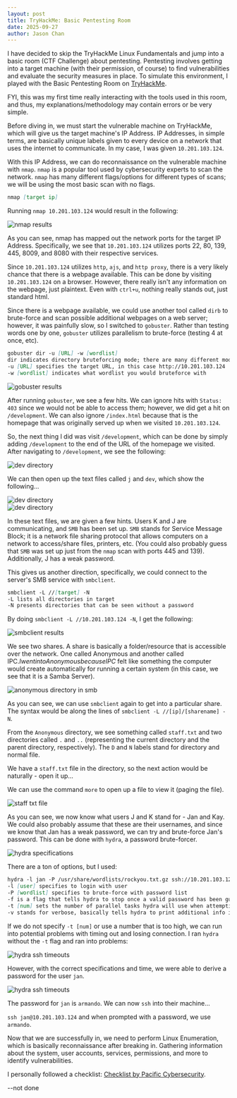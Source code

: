 ```yaml
---
layout: post
title: TryHackMe: Basic Pentesting Room
date: 2025-09-27
author: Jason Chan
---
```


I have decided to skip the TryHackMe Linux Fundamentals and jump into a basic room (CTF Challenge) about pentesting. Pentesting involves getting into a target machine (with their permission, of course) to find vulnerabilities and evaluate the security measures in place. To simulate this environment, I played with the Basic Pentesting Room on [TryHackMe](https://tryhackme.com/room/basicpentestingjt).

FYI, this was my first time really interacting with the tools used in this room, and thus, my explanations/methodology may contain errors or be very simple.

Before diving in, we must start the vulnerable machine on TryHackMe, which will give us the target machine's IP Address. IP Addresses, in simple terms, are basically unique labels given to every device on a network that uses the internet to communicate. In my case, I was given `10.201.103.124`.

With this IP Address, we can do reconnaissance on the vulnerable machine with `nmap`. `nmap` is a popular tool used by cybersecurity experts to scan the network. `nmap` has many different flags/options for different types of scans; we will be using the most basic scan with no flags.

```markdown
nmap [target ip]
```
Running `nmap 10.201.103.124` would result in the following:

![nmap results](/images/THM%3A%20BasicPenTest/nmap.png)<br>

As you can see, nmap has mapped out the network ports for the target IP Address. Specifically, we see that `10.201.103.124` utilizes ports 22, 80, 139, 445, 8009, and 8080 with their respective services.

Since `10.201.103.124` utilizes `http`, `ajs`, and `http proxy`, there is a very likely chance that there is a webpage available. This can be done by visiting `10.201.103.124` on a browser. However, there really isn't any information on the webpage, just plaintext. Even with `ctrl+u`, nothing really stands out, just standard html.

Since there is a webpage available, we could use another tool called `dirb` to brute-force and scan possible additional webpages on a web server; however, it was painfully slow, so I switched to `gobuster`. Rather than testing words one by one, `gobuster` utilizes parallelism to brute-force (testing 4 at once, etc).

```markdown
gobuster dir -u [URL] -w [wordlist]
dir indicates directory bruteforcing mode; there are many different modes
-u [URL] specifies the target URL, in this case http://10.201.103.124
-w [wordlist] indicates what wordlist you would bruteforce with
```

![gobuster results](/images/THM%3A%20BasicPenTest/gobuster.png)<br>

After running `gobuster`, we see a few hits. We can ignore hits with `Status: 403` since we would not be able to access them; however, we did get a hit on `/development`. We can also ignore `/index.html` because that is the homepage that was originally served up when we visited `10.201.103.124`.

So, the next thing I did was visit `/development`, which can be done by simply adding `/development` to the end of the URL of the homepage we visited. After navigating to `/development`, we see the following:

![dev directory](images/THM%3A%20BasicPenTest/browser.png)<br>

We can then open up the text files called `j` and `dev`, which show the following...

![dev directory](images/THM%3A%20BasicPenTest/devtxt.png)<br>
![dev directory](images/THM%3A%20BasicPenTest/misctxt.png)<br>

In these text files, we are given a few hints. Users K and J are communicating, and `SMB` has been set up. `SMB` stands for Service Message Block; it is a network file sharing protocol that allows computers on a network to access/share files, printers, etc. (You could also probably guess that `SMB` was set up just from the `nmap` scan with ports 445 and 139). Additionally, J has a weak password.

This gives us another direction, specifically, we could connect to the server's SMB service with `smbclient`.

```markdown
smbclient -L //[target] -N
-L lists all directories in target
-N presents directories that can be seen without a password
```

By doing `smbclient -L //10.201.103.124 -N`, I get the following:

![smbclient results](/images/THM%3A%20BasicPenTest/smb.png)<br>

We see two shares. A share is basically a folder/resource that is accessible over the network. One called Anonymous and another called IPC$. I went into Anonymous because IPC$ felt like something the computer would create automatically for running a certain system (in this case, we see that it is a Samba Server).

![anonymous directory in smb](/images/THM%3A%20BasicPenTest/smb2.png)<br>

As you can see, we can use `smbclient` again to get into a particular share. The syntax would be along the lines of `smbclient -L //[ip]/[sharename] -N`.

From the `Anonymous` directory, we see something called `staff.txt` and two directories called `.` and `..` (representing the current directory and the parent directory, respectively). The `D` and `N` labels stand for directory and normal file.

We have a `staff.txt` file in the directory, so the next action would be naturally - open it up...

We can use the command `more` to open up a file to view it (paging the file).

![staff txt file](/images/THM%3A%20BasicPenTest/openedstafftxt.png)<br>

As you can see, we now know what users J and K stand for - Jan and Kay. We could also probably assume that these are their usernames, and since we know that Jan has a weak password, we can try and brute-force Jan's password. This can be done with `hydra`, a password brute-forcer.

![hydra specifications](/images/THM%3A%20BasicPenTest/hydra.png)<br>

There are a ton of options, but I used: 
```markdown
hydra -l jan -P /usr/share/wordlists/rockyou.txt.gz ssh://10.201.103.124 -f -v -t 8
-l [user] specifies to login with user
-P [wordlist] specifies to brute-force with password list
-f is a flag that tells hydra to stop once a valid password has been guessed
-t [num] sets the number of parallel tasks hydra will use when attempting logins
-v stands for verbose, basically tells hydra to print additional info in terminal when it runs
```

If we do not specify `-t [num]` or use a number that is too high, we can run into potential problems with timing out and losing connection. I ran `hydra` without the `-t` flag and ran into problems:

![hydra ssh timeouts](/images/THM%3A%20BasicPenTest/hydraerror.png)<br>

However, with the correct specifications and time, we were able to derive a password for the user `jan`.

![hydra ssh timeouts](/images/THM%3A%20BasicPenTest/hydrasuccess.png)<br>

The password for `jan` is `armando`. We can now `ssh` into their machine...

`ssh jan@10.201.103.124` and when prompted with a password, we use `armando`.

Now that we are successfully in, we need to perform Linux Enumeration, which is basically reconnaissance after breaking in. Gathering information about the system, user accounts, services, permissions, and more to identify vulnerabilities.

I personally followed a checklist: [Checklist by Pacific Cybersecurity](https://cyberlab.pacific.edu/resources/linux-enumeration-cheat-sheet).

--not done




































